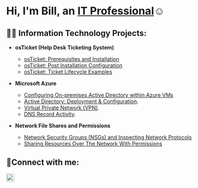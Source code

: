 <h1>Hi, I'm Bill, an <a href="https://linkedin.com/in/Josh">IT Professional</a>☺</h1>

<h2>👨‍💻 Information Technology Projects:</h2>

- <b>osTicket (Help Desk Ticketing System)</b>
  - [osTicket: Prerequisites and Installation](https://github.com/billperez92/osticket-prereqs)
  - [osTicket: Post Installation Configuration](https://github.com/billperez92/post-install-config)
  - [osTicket: Ticket Lifecycle Examples](https://github.com/billperez92/ticket-lifecycle)
- <b>Microsoft Azure</b>
  - [Configuring On-premises Active Directory within Azure VMs](https://github.com/billperez92/ad-azuresetup)
  - [Active Directory: Deployment & Configuration](https://github.com/billperez92/ad-deployment-configuration).
  - [Virtual Private Network (VPN)](https://github.com/billperez92/Virtual-Private-Networks).
  - [DNS Record Activity](https://github.com/billperez92/DNS).

- <b>Network File Shares and Permissions</b>
  - [Network Security Groups (NSGs) and Inspecting Network Protocols](https://github.com/billperez92/azure-network-protocols)
  - [Sharing Resources Over The Network With Permissions](https://github.com/billperez92/sharing-resources)



<h2>🤳Connect with me:</h2>

[<img align="left" alt="Josh | LinkedIn" width="22px" src="https://cdn.jsdelivr.net/npm/simple-icons@v3/icons/linkedin.svg" />][linkedin]

[linkedin]: https://www.linkedin.com/in/billbperez/
